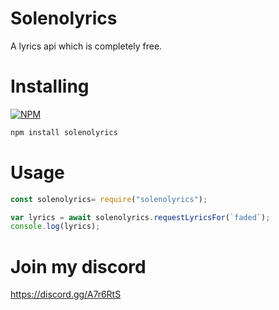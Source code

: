 # Solenolyrics
A lyrics api which is completely free.

# Installing
[![NPM](https://nodei.co/npm/solenolyrics.png)](https://nodei.co/npm/solenolyrics/)
```js
npm install solenolyrics
```

# Usage

```js
const solenolyrics= require("solenolyrics"); 

var lyrics = await solenolyrics.requestLyricsFor(`faded`); 
console.log(lyrics);
```

# Join my discord
https://discord.gg/A7r6RtS
